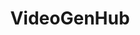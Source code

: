 ---
layout: page
title: VideoGenHub
description: A one-stop library to standardize the inference for all the video generation models.
img: assets/img/misc/videogenhub.png
redirect: https://github.com/TIGER-AI-Lab/VideoGenHub
importance: 1
category: Fun
---
